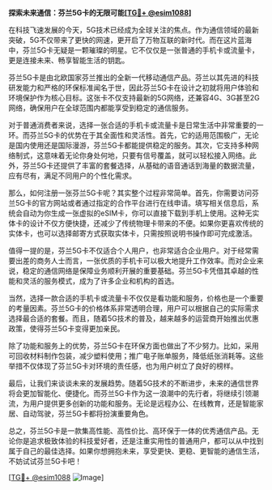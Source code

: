 **探索未来通信：芬兰5G卡的无限可能[[TG💪+ @esim1088](https://t.me/s/esim1088)]**

在科技飞速发展的今天，5G技术已经成为全球关注的焦点。作为通信领域的最新突破，5G不仅带来了更快的网速，更开启了万物互联的新时代。而在这片蓝海中，芬兰5G卡无疑是一颗璀璨的明星。它不仅仅是一张普通的手机卡或流量卡，更是连接未来、畅享智能生活的钥匙。

芬兰5G卡是由北欧国家芬兰推出的全新一代移动通信产品。芬兰以其先进的科技研发能力和严格的环保标准闻名于世，因此芬兰5G卡在设计之初就将用户体验和环境保护作为核心目标。这张卡不仅支持最新的5G网络，还兼容4G、3G甚至2G网络，确保用户在全球范围内都能享受到稳定的通信服务。

对于普通消费者来说，选择一张合适的手机卡或流量卡是日常生活中非常重要的一环。而芬兰5G卡的优势在于其全面性和灵活性。首先，它的适用范围极广，无论是国内使用还是国际漫游，芬兰5G卡都能提供稳定的服务。其次，它支持多种网络制式，这意味着无论你身处何地，只要有信号覆盖，就可以轻松接入网络。此外，芬兰5G卡还提供了丰富的套餐选择，从基础的语音通话到海量的数据流量，应有尽有，满足不同用户的个性化需求。

那么，如何注册一张芬兰5G卡呢？其实整个过程非常简单。首先，你需要访问芬兰5G卡的官方网站或者通过指定的合作平台进行在线申请。填写相关信息后，系统会自动为你生成一张虚拟的eSIM卡，你可以直接下载到手机上使用。这种无实体卡的设计不仅方便快捷，还减少了传统物理卡带来的不便。如果你更喜欢传统的实体卡，也可以选择邮寄方式获取实体卡，只需按照说明书操作即可完成激活。

值得一提的是，芬兰5G卡不仅适合个人用户，也非常适合企业用户。对于经常需要出差的商务人士而言，一张优质的手机卡可以极大地提升工作效率。而对企业来说，稳定的通信网络是保障业务顺利开展的重要基础。芬兰5G卡凭借其卓越的性能和灵活的服务模式，成为了许多企业和机构的首选。

当然，选择一款合适的手机卡或流量卡不仅仅是看功能和服务，价格也是一个重要的考量因素。芬兰5G卡的价格体系非常透明合理，用户可以根据自己的实际需求选择最合适的套餐。而且，随着5G技术的普及，越来越多的运营商开始推出优惠政策，使得芬兰5G卡变得更加亲民。

除了功能和服务上的优势，芬兰5G卡在环保方面也做出了不少努力。比如，采用可回收材料制作包装，减少塑料使用；推广电子账单服务，降低纸张消耗等。这些举措不仅体现了芬兰5G卡对环境的责任感，也为用户树立了良好的榜样。

最后，让我们来谈谈未来的发展趋势。随着5G技术的不断进步，未来的通信世界将会更加智能化、便捷化。而芬兰5G卡作为这一浪潮中的先行者，将继续引领潮流，为用户提供更多创新的功能和服务。无论是远程办公、在线教育，还是智能家居、自动驾驶，芬兰5G卡都将扮演重要角色。

总之，芬兰5G卡是一款集高性能、高性价比、高环保于一体的优秀通信产品。无论你是追求极致体验的科技爱好者，还是注重实用性的普通用户，都可以从中找到属于自己的最佳选择。如果你想拥抱未来，享受更快、更稳、更智能的通信生活，不妨试试芬兰5G卡吧！

[[TG💪+ @esim1088](https://t.me/s/esim1088) ![Image](https://i.postimg.cc/4NQfJmqS/Snipaste-2025-05-13-00-14-12.png)]